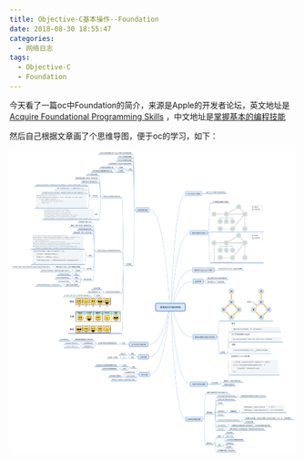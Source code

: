 ```yaml
---
title: Objective-C基本操作--Foundation
date: 2018-08-30 18:55:47
categories:
  - 网络日志
tags:
  - Objective-C
  - Foundation
---
```


今天看了一篇oc中Foundation的简介，来源是Apple的开发者论坛，英文地址是[Acquire Foundational Programming Skills](https://developer.apple.com/library/archive/referencelibrary/GettingStarted/RoadMapiOS-Legacy/chapters/AcquireBasicProgrammingSkills/AcquireBasicSkills/AcquireBasicSkills.html)
，中文地址是[掌握基本的编程技能](https://developer.apple.com/library/archive/referencelibrary/GettingStarted/RoadMapiOSCh-Legacy/chapters/AcquireBasicProgrammingSkills/AcquireBasicSkills/AcquireBasicSkills.html)


然后自己根据文章画了个思维导图，便于oc的学习，如下：

![Foundation简介](https://raw.githubusercontent.com/x13945/image-bucket/master/img/%E6%8E%8C%E6%8F%A1%E5%9F%BA%E6%9C%AC%E7%9A%84%E7%BC%96%E7%A8%8B%E6%8A%80%E8%83%BD.png)
